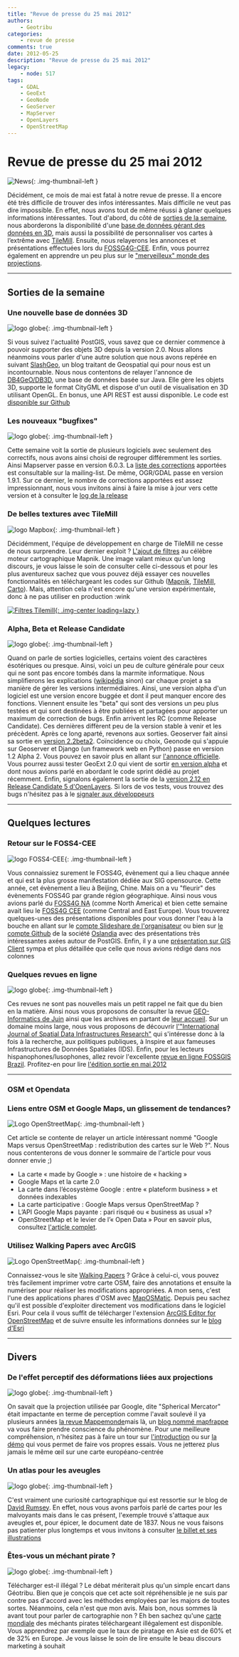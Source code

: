 ```yaml
---
title: "Revue de presse du 25 mai 2012"
authors:
    - Geotribu
categories:
    - revue de presse
comments: true
date: 2012-05-25
description: "Revue de presse du 25 mai 2012"
legacy:
    - node: 517
tags:
    - GDAL
    - GeoExt
    - GeoNode
    - GeoServer
    - MapServer
    - OpenLayers
    - OpenStreetMap
---
```


# Revue de presse du 25 mai 2012

![News](https://cdn.geotribu.fr/img/internal/icons-rdp-news/news.png "Icône news générique"){: .img-thumbnail-left }

Décidément, ce mois de mai est fatal à notre revue de presse. Il a encore été très difficile de trouver des infos intéressantes. Mais difficile ne veut pas dire impossible. En effet, nous avons tout de même réussi à glaner quelques informations intéressantes. Tout d'abord, du côté de [sorties de la semaine](#Sorties), nous aborderons la disponibilité d'une [base de données gérant des données en 3D](#news11), mais aussi la possibilité de personnaliser vos cartes à l’extrême avec [TileMill](#news121). Ensuite, nous relayerons les annonces et présentations effectuées lors du [FOSSG4G-CEE](#news13). Enfin, vous pourrez également en apprendre un peu plus sur le ["merveilleux" monde des projections](#news21).

----

## Sorties de la semaine

### Une nouvelle base de données 3D

![logo globe](https://cdn.geotribu.fr/img/internal/icons-rdp-news/world.png "Icône de globe"){: .img-thumbnail-left }

Si vous suivez l'actualité PostGIS, vous savez que ce dernier commence à pouvoir supporter des objets 3D depuis la version 2.0. Nous allons néanmoins vous parler d'une autre solution que nous avons repérée en suivant [SlashGeo](http://slashgeo.org/), un blog traitant de Geospatial qui pour nous est un incontournable. Nous nous contentons de relayer l'annonce de [DB4GeO/DB3D](http://slashgeo.org/2012/05/23/DB4GeO-Open-Source-Geospatial-Database-3D-Data), une base de données basée sur Java. Elle gère les objets 3D, supporte le format CityGML et dispose d'un outil de visualisation en 3D utilisant OpenGL. En bonus, une API REST est aussi disponible. Le code est [disponible sur Github](https://github.com/geodb/db3dcore)

### Les nouveaux "bugfixes"

![logo globe](https://cdn.geotribu.fr/img/internal/icons-rdp-news/world.png "Icône de globe"){: .img-thumbnail-left }

Cette semaine voit la sortie de plusieurs logiciels avec seulement des correctifs, nous avons ainsi choisi de regrouper différemment les sorties. Ainsi Mapserver passe en version 6.0.3. La [liste des corrections](http://lists.osgeo.org/pipermail/mapserver-users/2012-May/072329.html) apportées est consultable sur la mailing-list. De même, OGR/GDAL passe en version 1.9.1. Sur ce dernier, le nombre de corrections apportées est assez impressionnant, nous vous invitons ainsi à faire la mise à jour vers cette version et à consulter le [log de la release](http://trac.osgeo.org/gdal/wiki/Release/1.9.1-News)

### De belles textures avec TileMill

![logo Mapbox](https://cdn.geotribu.fr/img/logos-icones/entreprises_association/mapbox.png "logo Mapbox"){: .img-thumbnail-left }

Décidémment, l'équipe de développement en charge de TileMill ne cesse de nous surprendre. Leur dernier exploit ? [L'ajout de filtres](http://mapbox.com/blog/tilemill-compositing-operations-preview/) au célèbre moteur cartographique Mapnik. Une image valant mieux qu'un long discours, je vous laisse le soin de consulter celle ci-dessous et pour les plus aventureux sachez que vous pouvez déjà essayer ces nouvelles fonctionnalités en téléchargeant les codes sur Github ([Mapnik](https://github.com/mapnik/mapnik), [TileMill](https://github.com/mapbox/tilemill), [Carto](https://github.com/mapbox/carto/tree/compositing)). Mais, attention cela n'est encore qu'une version expérimentale, donc à ne pas utiliser en production :wink

[![Filtres Tilemill](https://cdn.geotribu.fr/img/articles-blog-rdp/capture-ecran/reupload/tilemill_mapnik_filter_color-dodge.jpg "Filtres Tilemill"){: .img-center loading=lazy }](http://mapbox.com/blog/tilemill-compositing-operations-preview/)

### Alpha, Beta et Release Candidate

![logo globe](https://cdn.geotribu.fr/img/internal/icons-rdp-news/world.png "Icône de globe"){: .img-thumbnail-left }

Quand on parle de sorties logicielles, certains voient des caractères ésotériques ou presque. Ainsi, voici un peu de culture générale pour ceux qui ne sont pas encore tombés dans la marmite informatique. Nous simplifierons les explications ([wikipédia](https://fr.wikipedia.org/wiki/Version_d'un_logiciel) sinon) car chaque projet a sa manière de gérer les versions intermédiaires. Ainsi, une version alpha d'un logiciel est une version encore buggée et dont il peut manquer encore des fonctions. Viennent ensuite les "beta" qui sont des versions un peu plus testées et qui sont destinées à être publiées et partagées pour apporter un maximum de correction de bugs. Enfin arrivent les RC (comme Release Candidate). Ces dernières diffèrent peu de la version stable à venir et les précèdent. Après ce long aparté, revenons aux sorties. Geoserver fait ainsi sa sortie en [version 2.2beta2](http://blog.geoserver.org/2012/05/22/geoserver-2-2-beta2-released/). Coïncidence ou choix, Geonode qui s'appuie sur Geoserver et Django (un framework web en Python) passe en version 1.2 Alpha 2. Vous pouvez en savoir plus en allant sur [l'annonce officielle](http://geonode.org/2012/05/geonode-1-2-alpha-2/). Vous pourrez aussi tester GeoExt 2.0 qui vient de sortir [en version alpha](http://geoext.github.com/geoext2/examples/app/simple/simple.html) et dont nous avions parlé en abordant le code sprint dédié au projet récemment. Enfin, signalons également la sortie de la [version 2.12 en Release Candidate 5 d'OpenLayers](http://lists.osgeo.org/pipermail/openlayers-dev/2012-May/008754.html). Si lors de vos tests, vous trouvez des bugs n'hésitez pas à le [signaler aux développeurs](https://github.com/openlayers/openlayers/issues)

----

## Quelques lectures

### Retour sur le FOSS4-CEE

![logo FOSS4-CEE](https://cdn.geotribu.fr/img/logos-icones/entreprises_association/foss4g_cee.png "logo FOSS4-CEE"){: .img-thumbnail-left }

Vous connaissiez surement le FOSS4G, évènement qui a lieu chaque année et qui est la plus grosse manifestation dédiée aux SIG opensource. Cette année, cet évènement a lieu à Beijing, Chine. Mais on a vu "fleurir" des évènements FOSS4G par grande région géographique. Ainsi nous vous avions parlé du [FOSS4G NA](http://foss4g-na.org/) (comme North America) et bien cette semaine avait lieu le [FOSS4G CEE](http://foss4g-cee.org/) (comme Central and East Europe). Vous trouverez quelques-unes des présentations disponibles pour vous donner l'eau à la bouche en allant sur le [compte Slideshare de l'organisateur](https://www.slideshare.net/jachym/) ou bien sur [le compte Github](https://github.com/Oslandia/presentations/tree/master/foss4g_cee_2012) de la société [Oslandia](http://www.oslandia.com/) avec des présentations très intéressantes axées autour de PostGIS. Enfin, il y a une [présentation sur GIS Client](http://foss4g-cee.org/wp-content/uploads/2012/04/GisClientPrague2012correct.pdf) sympa et plus détaillée que celle que nous avions rédigé dans nos colonnes

### Quelques revues en ligne

![logo globe](https://cdn.geotribu.fr/img/internal/icons-rdp-news/world.png "Icône de globe"){: .img-thumbnail-left }

Ces revues ne sont pas nouvelles mais un petit rappel ne fait que du bien en la matière. Ainsi nous vous proposons de consulter la revue [GEO-Informatics de Juin](http://fluidbook.geoinformatics.com/GEO-Informatics_4_2012/#/1/) ainsi que les archives en partant de [leur accueil](http://www.geoinformatics.com/). Sur un domaine moins large, nous vous proposons de découvrir [l'"International Journal of Spatial Data Infrastructures Research"](http://ijsdir.jrc.ec.europa.eu/) qui s'intéresse donc à la fois à la recherche, aux politiques publiques, à Inspire et aux fameuses Infrastructures de Données Spatiales (IDS). Enfin, pour les lecteurs hispanophones/lusophones, allez revoir l'excellente [revue en ligne FOSSGIS Brazil](http://fossgisbrasil.com.br/). Profitez-en pour lire [l'édition sortie en mai 2012](http://fossgisbrasil.com.br/2012/05/lancada-a-5a-edicao-da-revista-fossgis-brasil/)

----

### OSM et Opendata

### Liens entre OSM et Google Maps, un glissement de tendances?

![Logo OpenStreetMap](https://cdn.geotribu.fr/img/logos-icones/OpenStreetMap/Openstreetmap.png "logo OpenStreetMap"){: .img-thumbnail-left }

Cet article se contente de relayer un article intéressant nommé "Google Maps versus OpenStreetMap : redistribution des cartes sur le Web ?". Nous nous contenterons de vous donner le sommaire de l'article pour vous donner envie ;)

- La carte « made by Google » : une histoire de « hacking »
- Google Maps et la carte 2.0
- La carte dans l’écosystème Google : entre « plateform business » et données indexables
- La carte participative : Google Maps versus OpenStreetMap ?
- L’API Google Maps payante : pari risqué ou « business as usual »?
- OpenStreetMap et le levier de l’« Open Data »
  Pour en savoir plus, consultez [l'article complet](http://www.inaglobal.fr/numerique/article/google-maps-versus-openstreetmap-redistribution-des-cartes-sur-le-web).

### Utilisez Walking Papers avec ArcGIS

![Logo OpenStreetMap](https://cdn.geotribu.fr/img/logos-icones/OpenStreetMap/Openstreetmap.png "logo OpenStreetMap"){: .img-thumbnail-left }

Connaissez-vous le site [Walking Papers](http://walking-papers.org/) ? Grâce à celui-ci, vous pouvez très facilement imprimer votre carte OSM, faire des annotations et ensuite la numériser pour réaliser les modifications appropriées. A mon sens, c'est l'une des applications phares d'OSM avec [MapOSMatic](http://www.maposmatic.org/). Depuis peu sachez qu'il est possible d'exploiter directement vos modifications dans le logiciel Esri. Pour cela il vous suffit de télécharger l'extension [ArcGIS Editor for OpenStreetMap](http://esriosmeditor.codeplex.com/) et de suivre ensuite les informations données sur le [blog d'Esri](http://blogs.esri.com/esri/apl/2012/05/17/walking-papers-and-arcgis/)

----

## Divers

### De l'effet perceptif des déformations liées aux projections

![logo globe](https://cdn.geotribu.fr/img/internal/icons-rdp-news/world.png "Icône de globe"){: .img-thumbnail-left }

On savait que la projection utilisée par Google, dite "Spherical Mercator" était impactante en terme de perception comme l'avait soulevé il ya plusieurs années [la revue Mappemonde](http://mappemonde.mgm.fr/num20/internet/int08401.html)mais là, un [blog nommé mapfrappe](http://mapfrappe.blogspot.ca/) va vous faire prendre conscience du phénomène. Pour une meilleure compréhension, n'hésitez pas à faire un tour sur [l'introduction](http://mapfrappe.blogspot.fr/2011/01/mapfrappe-examples-index.html) ou sur [la démo](http://mapfrappe.com/) qui vous permet de faire vos propres essais. Vous ne jetterez plus jamais le même œil sur une carte européano-centrée

### Un atlas pour les aveugles

![logo globe](https://cdn.geotribu.fr/img/internal/icons-rdp-news/world.png "Icône de globe"){: .img-thumbnail-left }

C'est vraiment une curiosité cartographique qui est ressortie sur le blog de [David Rumsey](http://www.davidrumsey.com). En effet, nous vous avons parfois parlé de cartes pour les malvoyants mais dans le cas présent, l'exemple trouvé s'attaque aux aveugles et, pour épicer, le document date de 1837. Nous ne vous faisons pas patienter plus longtemps et vous invitons à consulter [le billet et ses illustrations](http://www.davidrumsey.com/blog/2012/5/21/atlas-for-the-blind-1837)

### Êtes-vous un méchant pirate ?

![logo globe](https://cdn.geotribu.fr/img/internal/icons-rdp-news/world.png "Icône de globe"){: .img-thumbnail-left }

Télécharger est-il illégal ? Le débat mériterait plus qu'un simple encart dans Géotribu. Bien que je conçois que cet acte soit répréhensible je ne suis par contre pas d'accord avec les méthodes employées par les majors de toutes sortes. Néanmoins, cela n'est que mon avis. Mais bon, nous sommes là avant tout pour parler de cartographie non ? Eh ben sachez qu'une [carte mondiale](http://portal.bsa.org/globalpiracy2011/) des méchants pirates téléchargeant illégalement est disponible. Vous apprendrez par exemple que le taux de piratage en Asie est de 60% et de 32% en Europe. Je vous laisse le soin de lire ensuite le beau discours marketing à souhait
